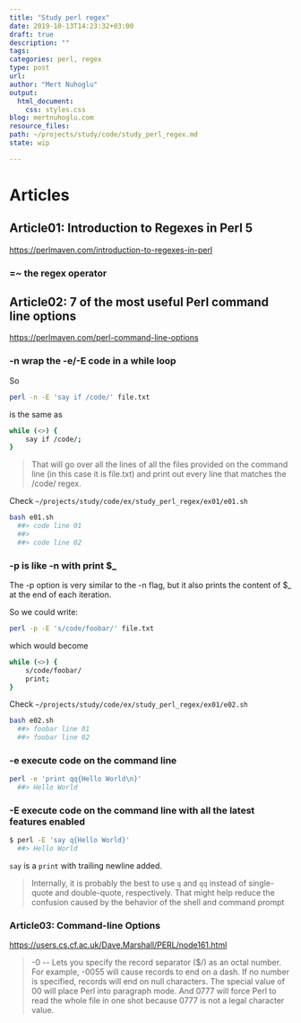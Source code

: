 ```yaml
---
title: "Study perl regex"
date: 2019-10-13T14:23:32+03:00 
draft: true
description: ""
tags:
categories: perl, regex
type: post
url:
author: "Mert Nuhoglu"
output:
  html_document:
    css: styles.css
blog: mertnuhoglu.com
resource_files:
path: ~/projects/study/code/study_perl_regex.md
state: wip

---
```


# Articles

## Article01: Introduction to Regexes in Perl 5

https://perlmaven.com/introduction-to-regexes-in-perl

### =~ the regex operator


## Article02: 7 of the most useful Perl command line options

https://perlmaven.com/perl-command-line-options

### -n wrap the -e/-E code in a while loop

So

``` bash
perl -n -E 'say if /code/' file.txt
``` 

is the same as

``` bash
while (<>) {
    say if /code/;
}
``` 

> That will go over all the lines of all the files provided on the command line (in this case it is file.txt) and print out every line that matches the /code/ regex.

Check `~/projects/study/code/ex/study_perl_regex/ex01/e01.sh`

``` bash
bash e01.sh
  ##> code line 01
  ##> 
  ##> code line 02
``` 

### -p is like -n with print $_

The -p option is very similar to the -n flag, but it also prints the content of $_ at the end of each iteration.

So we could write:

``` bash
perl -p -E 's/code/foobar/' file.txt
``` 

which would become

``` bash
while (<>) {
    s/code/foobar/
    print;
}
``` 

Check `~/projects/study/code/ex/study_perl_regex/ex01/e02.sh`

``` bash
bash e02.sh
  ##> foobar line 01
  ##> foobar line 02
``` 

### -e execute code on the command line

``` bash
perl -e 'print qq{Hello World\n}'
  ##> Hello World
``` 

### -E execute code on the command line with all the latest features enabled

``` bash
$ perl -E 'say q{Hello World}'
  ##> Hello World
``` 

`say` is a `print` with trailing newline added.

> Internally, it is probably the best to use `q` and `qq` instead of single-quote and double-quote, respectively. That might help reduce the confusion caused by the behavior of the shell and command prompt

### Article03: Command-line Options

https://users.cs.cf.ac.uk/Dave.Marshall/PERL/node161.html

> -0
> -- Lets you specify the record separator ($/) as an octal number. For example, -0055 will cause records to end on a dash. If no number is specified, records will end on null characters. The special value of 00 will place Perl into paragraph mode. And 0777 will force Perl to read the whole file in one shot because 0777 is not a legal character value.

